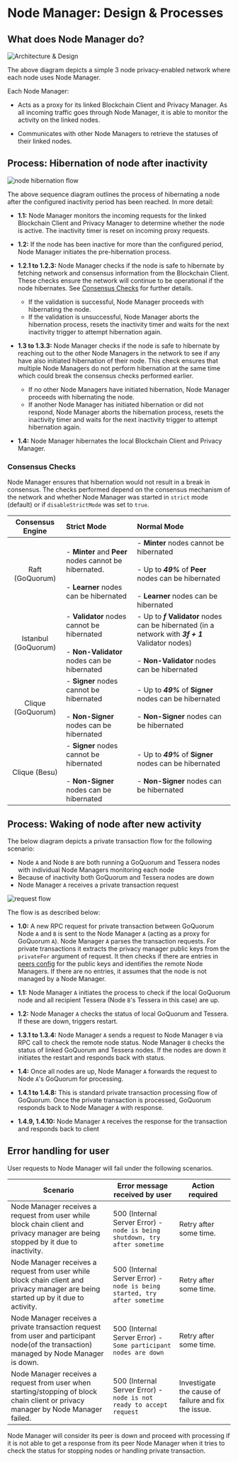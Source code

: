 # Node Manager: Design & Processes

## What does Node Manager do?

![Architecture & Design](images/node-manager-arch.jpg)

The above diagram depicts a simple 3 node privacy-enabled network where each node uses Node Manager.

Each Node Manager:

* Acts as a proxy for its linked Blockchain Client and Privacy Manager.  As all incoming traffic goes through Node Manager, it is able to monitor the activity on the linked nodes. 
  
* Communicates with other Node Managers to retrieve the statuses of their linked nodes.

## Process: Hibernation of node after inactivity

![node hibernation flow](images/node-hibernation-flow.jpg)

The above sequence diagram outlines the process of hibernating a node after the configured inactivity period has been reached.  In more detail:

* **1.1:** Node Manager monitors the incoming requests for the linked Blockchain Client and Privacy Manager to determine whether the node is active.  The inactivity timer is reset on incoming proxy requests.

* **1.2:** If the node has been inactive for more than the configured period, Node Manager initiates the pre-hibernation process.

* **1.2.1 to 1.2.3:** Node Manager checks if the node is safe to hibernate by fetching network and consensus information from the Blockchain Client. These checks ensure the network will continue to be operational if the node hibernates. See [Consensus Checks](#Consensus-Checks) for further details.
  
  * If the validation is successful, Node Manager proceeds with hibernating the node.
  * If the validation is unsuccessful, Node Manager aborts the hibernation process, resets the inactivity timer and waits for the next inactivity trigger to attempt hibernation again.

* **1.3 to 1.3.3:** Node Manager checks if the node is safe to hibernate by reaching out to the other Node Managers in the network to see if any have also initiated hibernation of their node.  This check ensures that multiple Node Managers do not perform hibernation at the same time which could break the consensus checks performed earlier.
  
  * If no other Node Managers have initiated hibernation, Node Manager proceeds with hibernating the node.
  * If another Node Manager has initiated hibernation or did not respond, Node Manager aborts the hibernation process, resets the inactivity timer and waits for the next inactivity trigger to attempt hibernation again.

* **1.4:** Node Manager hibernates the local Blockchain Client and Privacy Manager.

### Consensus Checks

Node Manager ensures that hibernation would not result in a break in consensus.  The checks performed depend on the consensus mechanism of the network and whether Node Manager was started in `strict` mode (default) or if `disableStrictMode` was set to `true`.

| Consensus Engine | Strict Mode | Normal Mode |
| :---: | :--- | :--- |
| Raft (GoQuorum) | - **Minter** and **Peer** nodes cannot be hibernated. <br /> <br /> - **Learner** nodes can be hibernated | - **Minter** nodes cannot be hibernated <br /> <br /> - Up to ***49%*** of **Peer** nodes can be hibernated <br /> <br />- **Learner** nodes can be hibernated
| Istanbul (GoQuorum) | - **Validator** nodes cannot be hibernated <br /> <br /> - **Non-Validator** nodes can be hibernated | - Up to ***f*** **Validator** nodes can be hibernated (in a network with ***3f + 1*** Validator nodes) <br /> <br /> - **Non-Validator** nodes can be hibernated
| Clique (GoQuorum) | - **Signer** nodes cannot be hibernated <br /> <br /> - **Non-Signer** nodes can be hibernated | - Up to ***49%*** of **Signer** nodes can be hibernated <br /> <br /> - **Non-Signer** nodes can be hibernated
| Clique (Besu) | - **Signer** nodes cannot be hibernated <br /> <br /> - **Non-Signer** nodes can be hibernated | - Up to ***49%*** of **Signer** nodes can be hibernated <br /> <br /> - **Non-Signer** nodes can be hibernated

## Process: Waking of node after new activity

The below diagram depicts a private transaction flow for the following scenario:
* Node `A` and Node `B` are both running a GoQuorum and Tessera nodes with individual Node Managers monitoring each node
* Because of inactivity both GoQuorum and Tessera nodes are down
* Node Manager `A` receives a private transaction request 

![request flow](images/node-manager-flow.jpg)

The flow is as described below:

* **1.0:** A new RPC request for private transaction between GoQuorum Node `A` and `B` is sent to the Node Manager `A` (acting as a proxy for GoQuorum `A`). Node Manager `A` parses the transaction requests. For private transactions it extracts the privacy manager public keys from the `privateFor` argument of request. It then checks if there are entries in  [peers config](./CONFIG.md#Peers-config-file) for the public keys and identifies the remote Node Managers. If there are no entries, it assumes that the node is not managed by a Node Manager.

*  **1.1:** Node Manager `A` initiates the process to check if the local GoQuorum node and all recipient Tessera (Node `B`'s Tessera in this case) are up. 

* **1.2:** Node Manager `A` checks the status of local GoQuorum and Tessera. If these are down, triggers restart.

* **1.3.1 to 1.3.4:** Node Manager `A` sends a request to Node Manager `B` via RPC call to check the remote node status. Node Manager `B` checks the status of linked GoQuorum and Tessera nodes. If the nodes are down it initiates the restart and responds back with status.

* **1.4:** Once all nodes are up, Node Manager `A` forwards the request to Node `A`'s GoQuorum for processing.

* **1.4.1 to 1.4.8:** This is standard private transaction processing flow of GoQuorum. Once the private transaction is processed, GoQuorum responds back to Node Manager `A` with response.

* **1.4.9, 1.4.10:** Node Manager `A` receives the response for the  transaction and responds back to client

## Error handling for user
User requests to Node Manager will fail under the following scenarios.

| Scenario  | Error message received by user | Action required |
| --- | --- | --- |
| Node Manager receives a request from user while block chain client and privacy manager are being stopped by it due to inactivity. | 500 (Internal Server Error) - `node is being shutdown, try after sometime` | Retry after some time. |  
| Node Manager receives a request from user while block chain client and privacy manager are being started up by it due to activity. | 500 (Internal Server Error) - `node is being started, try after sometime` | Retry after some time. |  
| Node Manager receives a private transaction request from user and participant node(of the transaction) managed by Node Manager is down. | 500 (Internal Server Error) - `Some participant nodes are down` | Retry after some time. |  
| Node Manager receives a request from user when starting/stopping of block chain client or privacy manager by Node Manager failed. | 500 (Internal Server Error) - `node is not ready to accept request` | Investigate the cause of failure and fix the issue. |  

Node Manager will consider its peer is down and proceed with processing if it is not able to get a response from its peer Node Manager when it tries to check the status for stopping nodes or handling private transaction.
